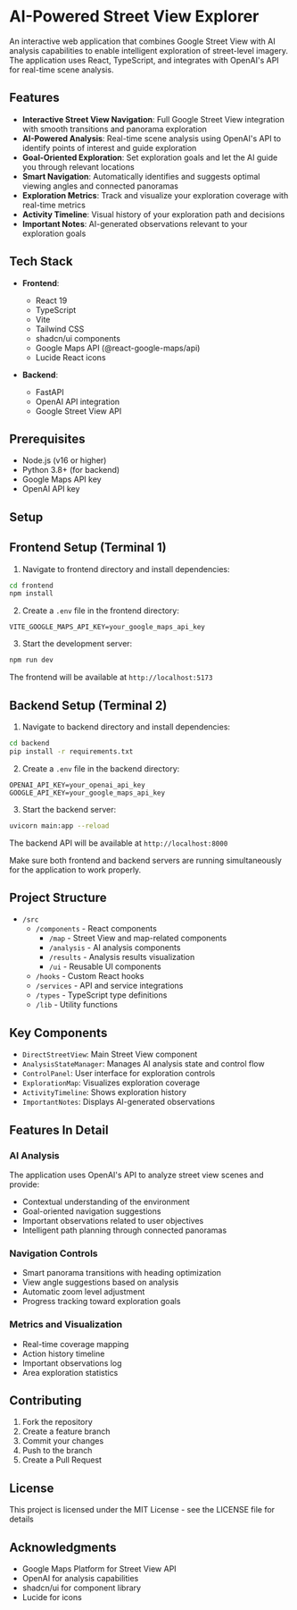 # AI-Powered Street View Explorer

An interactive web application that combines Google Street View with AI analysis capabilities to enable intelligent exploration of street-level imagery. The application uses React, TypeScript, and integrates with OpenAI's API for real-time scene analysis.

## Features

- **Interactive Street View Navigation**: Full Google Street View integration with smooth transitions and panorama exploration
- **AI-Powered Analysis**: Real-time scene analysis using OpenAI's API to identify points of interest and guide exploration
- **Goal-Oriented Exploration**: Set exploration goals and let the AI guide you through relevant locations
- **Smart Navigation**: Automatically identifies and suggests optimal viewing angles and connected panoramas
- **Exploration Metrics**: Track and visualize your exploration coverage with real-time metrics
- **Activity Timeline**: Visual history of your exploration path and decisions
- **Important Notes**: AI-generated observations relevant to your exploration goals

## Tech Stack

- **Frontend**:

  - React 19
  - TypeScript
  - Vite
  - Tailwind CSS
  - shadcn/ui components
  - Google Maps API (@react-google-maps/api)
  - Lucide React icons

- **Backend**:
  - FastAPI
  - OpenAI API integration
  - Google Street View API

## Prerequisites

- Node.js (v16 or higher)
- Python 3.8+ (for backend)
- Google Maps API key
- OpenAI API key

## Setup

## Frontend Setup (Terminal 1)

1. Navigate to frontend directory and install dependencies:

```bash
cd frontend
npm install
```

2. Create a `.env` file in the frontend directory:

```env
VITE_GOOGLE_MAPS_API_KEY=your_google_maps_api_key
```

3. Start the development server:

```bash
npm run dev
```

The frontend will be available at `http://localhost:5173`

## Backend Setup (Terminal 2)

1. Navigate to backend directory and install dependencies:

```bash
cd backend
pip install -r requirements.txt
```

2. Create a `.env` file in the backend directory:

```env
OPENAI_API_KEY=your_openai_api_key
GOOGLE_API_KEY=your_google_maps_api_key
```

3. Start the backend server:

```bash
uvicorn main:app --reload
```

The backend API will be available at `http://localhost:8000`

Make sure both frontend and backend servers are running simultaneously for the application to work properly.

## Project Structure

- `/src`
  - `/components` - React components
    - `/map` - Street View and map-related components
    - `/analysis` - AI analysis components
    - `/results` - Analysis results visualization
    - `/ui` - Reusable UI components
  - `/hooks` - Custom React hooks
  - `/services` - API and service integrations
  - `/types` - TypeScript type definitions
  - `/lib` - Utility functions

## Key Components

- `DirectStreetView`: Main Street View component
- `AnalysisStateManager`: Manages AI analysis state and control flow
- `ControlPanel`: User interface for exploration controls
- `ExplorationMap`: Visualizes exploration coverage
- `ActivityTimeline`: Shows exploration history
- `ImportantNotes`: Displays AI-generated observations

## Features In Detail

### AI Analysis

The application uses OpenAI's API to analyze street view scenes and provide:

- Contextual understanding of the environment
- Goal-oriented navigation suggestions
- Important observations related to user objectives
- Intelligent path planning through connected panoramas

### Navigation Controls

- Smart panorama transitions with heading optimization
- View angle suggestions based on analysis
- Automatic zoom level adjustment
- Progress tracking toward exploration goals

### Metrics and Visualization

- Real-time coverage mapping
- Action history timeline
- Important observations log
- Area exploration statistics

## Contributing

1. Fork the repository
2. Create a feature branch
3. Commit your changes
4. Push to the branch
5. Create a Pull Request

## License

This project is licensed under the MIT License - see the LICENSE file for details

## Acknowledgments

- Google Maps Platform for Street View API
- OpenAI for analysis capabilities
- shadcn/ui for component library
- Lucide for icons
